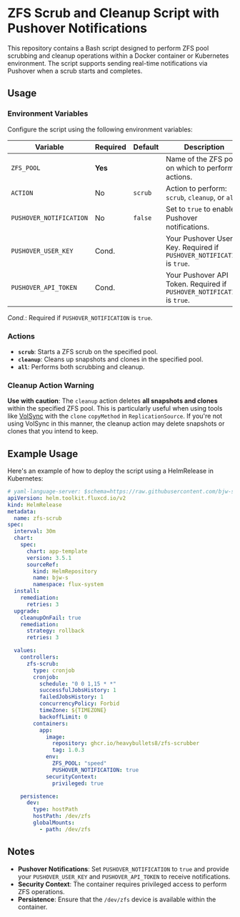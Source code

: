 # ZFS Scrub and Cleanup Script with Pushover Notifications

This repository contains a Bash script designed to perform ZFS pool scrubbing and cleanup operations within a Docker container or Kubernetes environment. The script supports sending real-time notifications via Pushover when a scrub starts and completes.

## Usage

### Environment Variables

Configure the script using the following environment variables:

| Variable                | Required | Default | Description                                                                                   |
|-------------------------|----------|---------|-----------------------------------------------------------------------------------------------|
| `ZFS_POOL`              | **Yes**  |         | Name of the ZFS pool on which to perform actions.                                             |
| `ACTION`                | No       | `scrub` | Action to perform: `scrub`, `cleanup`, or `all`.                                              |
| `PUSHOVER_NOTIFICATION` | No       | `false` | Set to `true` to enable Pushover notifications.                                               |
| `PUSHOVER_USER_KEY`     | Cond.    |         | Your Pushover User Key. Required if `PUSHOVER_NOTIFICATION` is `true`.                        |
| `PUSHOVER_API_TOKEN`    | Cond.    |         | Your Pushover API Token. Required if `PUSHOVER_NOTIFICATION` is `true`.                       |

*Cond.*: Required if `PUSHOVER_NOTIFICATION` is `true`.

### Actions

- **`scrub`**: Starts a ZFS scrub on the specified pool.
- **`cleanup`**: Cleans up snapshots and clones in the specified pool.
- **`all`**: Performs both scrubbing and cleanup.

### Cleanup Action Warning

**Use with caution**: The `cleanup` action deletes **all snapshots and clones** within the specified ZFS pool. This is particularly useful when using tools like [VolSync](https://volsync.readthedocs.io/en/latest/) with the `clone` `copyMethod` in `ReplicationSource`. If you're not using VolSync in this manner, the cleanup action may delete snapshots or clones that you intend to keep.

## Example Usage

Here's an example of how to deploy the script using a HelmRelease in Kubernetes:

```yaml
# yaml-language-server: $schema=https://raw.githubusercontent.com/bjw-s/helm-charts/main/charts/other/app-template/schemas/helmrelease-helm-v2.schema.json
apiVersion: helm.toolkit.fluxcd.io/v2
kind: HelmRelease
metadata:
  name: zfs-scrub
spec:
  interval: 30m
  chart:
    spec:
      chart: app-template
      version: 3.5.1
      sourceRef:
        kind: HelmRepository
        name: bjw-s
        namespace: flux-system
  install:
    remediation:
      retries: 3
  upgrade:
    cleanupOnFail: true
    remediation:
      strategy: rollback
      retries: 3

  values:
    controllers:
      zfs-scrub:
        type: cronjob
        cronjob:
          schedule: "0 0 1,15 * *"
          successfulJobsHistory: 1
          failedJobsHistory: 1
          concurrencyPolicy: Forbid
          timeZone: ${TIMEZONE}
          backoffLimit: 0
        containers:
          app:
            image:
              repository: ghcr.io/heavybullets8/zfs-scrubber
              tag: 1.0.3
            env:
              ZFS_POOL: "speed"
              PUSHOVER_NOTIFICATION: true
            securityContext:
              privileged: true

    persistence:
      dev:
        type: hostPath
        hostPath: /dev/zfs
        globalMounts:
          - path: /dev/zfs

```

## Notes

- **Pushover Notifications**: Set `PUSHOVER_NOTIFICATION` to `true` and provide your `PUSHOVER_USER_KEY` and `PUSHOVER_API_TOKEN` to receive notifications.
- **Security Context**: The container requires privileged access to perform ZFS operations.
- **Persistence**: Ensure that the `/dev/zfs` device is available within the container.
